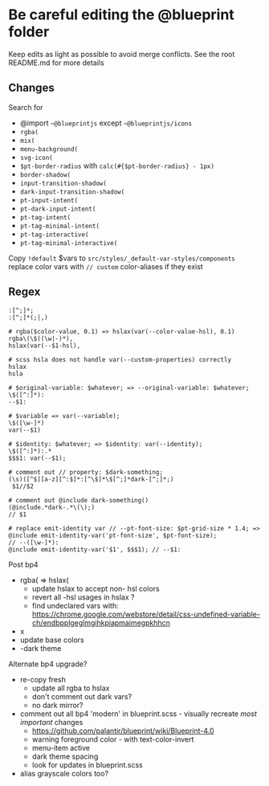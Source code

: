 # Be careful editing the @blueprint folder
Keep edits as light as possible to avoid merge conflicts. See the root README.md for more details

## Changes

Search for
- @import `~@blueprintjs` except `~@blueprintjs/icons`
- `rgba(`
- `mix(`
- `menu-background(`
- `svg-icon(`
- `$pt-border-radius` with `calc(#{$pt-border-radius} - 1px)`
- `border-shadow(`
- `input-transition-shadow(`
- `dark-input-transition-shadow(`
- `pt-input-intent(`
- `pt-dark-input-intent(`
- `pt-tag-intent(`
- `pt-tag-minimal-intent(`
- `pt-tag-interactive(`
- `pt-tag-minimal-interactive(`

Copy `!default` $vars to `src/styles/_default-var-styles/components`
replace color vars with `// custom` color-aliases if they exist

## Regex
```regex
:[^;]*;
:[^;]*(;|,)

# rgba($color-value, 0.1) => hslax(var(--color-value-hsl), 0.1)
rgba\(\$((\w|-)*),
hslax(var(--$1-hsl),

# scss hsla does not handle var(--custom-properties) correctly
hslax
hsla

# $original-variable: $whatever; => --original-variable: $whatever;
\$([^:]*):
--$1:

# $variable => var(--variable);
\$([\w-]*)
var(--$1)

# $identity: $whatever; => $identity: var(--identity);
\$([^:]*):.*
$$$1: var(--$1);

# comment out // property: $dark-something;
(\s)([^$][a-z][^:$]*:[^\$]*\$[^;]*dark-[^;]*;)
 $1//$2

# comment out @include dark-something()
(@include.*dark-.*\(\);)
// $1

# replace emit-identity var // --pt-font-size: $pt-grid-size * 1.4; => @include emit-identity-var('pt-font-size', $pt-font-size);
// --([\w-]*):
@include emit-identity-var('$1', $$$1); // --$1:

```

Post bp4
- rgba( => hslax(
  - update hslax to accept non- hsl colors
  - revert all -hsl usages in hslax ?
  - find undeclared vars with: https://chrome.google.com/webstore/detail/css-undefined-variable-ch/endbpplgeglmgihkpiapmaimegpkhhcn
- x
- update base colors
- -dark theme

Alternate bp4 upgrade?
- re-copy fresh
  - update all rgba to hslax
  - don't comment out dark vars?
  - no dark mirror?
- comment out all bp4 'modern' in blueprint.scss - visually recreate _most important_ changes
  - https://github.com/palantir/blueprint/wiki/Blueprint-4.0
  - warning foreground color - with text-color-invert
  - menu-item active
  - dark theme spacing
  - look for updates in blueprint.scss
- alias grayscale colors too?

